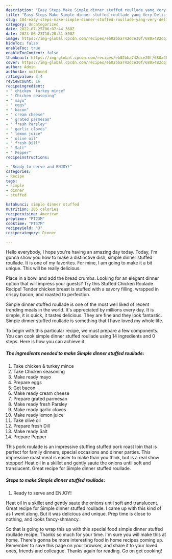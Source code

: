 ```yaml
---
description: "Easy Steps Make Simple dinner stuffed roullade yang Very Delicious"
title: "Easy Steps Make Simple dinner stuffed roullade yang Very Delicious"
slug: 184-easy-steps-make-simple-dinner-stuffed-roullade-yang-very-delicious
category: Uncategorized
date: 2022-07-25T06:07:44.368Z
date: 2023-06-23T10:20:31.500Z
image: https://img-global.cpcdn.com/recipes/eb02bba742dce30f/680x482cq70/simple-dinner-stuffed-roullade-recipe-main-photo.jpg
hideToc: false
enableToc: true
enableTocContent: false
thumbnail: https://img-global.cpcdn.com/recipes/eb02bba742dce30f/680x482cq70/simple-dinner-stuffed-roullade-recipe-main-photo.jpg
cover: https://img-global.cpcdn.com/recipes/eb02bba742dce30f/680x482cq70/simple-dinner-stuffed-roullade-recipe-main-photo.jpg
author: Admin
authorAv: notfound
ratingvalue: 3.4
reviewcount: 16
recipeingredient:
- " chicken  turkey mince"
- " Chicken seasoning"
- " mayo"
- " eggs"
- " bacon"
- " cream cheese"
- " grated parmesan"
- " fresh Parsley"
- " garlic cloves"
- " lemon juice"
- " olive oil"
- " fresh Dill"
- " Salt"
- " Pepper"
recipeinstructions:

- "Ready to serve and ENJOY!"
categories:
- Recipe
tags:
- simple
- dinner
- stuffed

katakunci: simple dinner stuffed 
nutrition: 285 calories
recipecuisine: American
preptime: "PT23M"
cooktime: "PT47M"
recipeyield: "3"
recipecategory: Dinner

---
```



Hello everybody, I hope you're having an amazing day today. Today, I'm gonna show you how to make a distinctive dish, simple dinner stuffed roullade. It is one of my favorites. For mine, I am going to make it a bit unique. This will be really delicious.

Place in a bowl and add the bread crumbs. Looking for an elegant dinner option that will impress your guests? Try this Stuffed Chicken Roulade Recipe! Tender chicken breast is stuffed with a savory filling, wrapped in crispy bacon, and roasted to perfection.

Simple dinner stuffed roullade is one of the most well liked of recent trending meals in the world. It's appreciated by millions every day. It is simple, it is quick, it tastes delicious. They are fine and they look fantastic. Simple dinner stuffed roullade is something that I have loved my whole life.


To begin with this particular recipe, we must prepare a few components. You can cook simple dinner stuffed roullade using 14 ingredients and 0 steps. Here is how you can achieve it.

<!--inarticleads1-->

##### The ingredients needed to make Simple dinner stuffed roullade:

1. Take  chicken &amp; turkey mince
1. Take  Chicken seasoning
1. Make ready  mayo
1. Prepare  eggs
1. Get  bacon
1. Make ready  cream cheese
1. Prepare  grated parmesan
1. Make ready  fresh Parsley
1. Make ready  garlic cloves
1. Make ready  lemon juice
1. Take  olive oil
1. Prepare  fresh Dill
1. Make ready  Salt
1. Prepare  Pepper


This pork roulade is an impressive stuffing stuffed pork roast loin that is perfect for family dinners, special occasions and dinner parties. This impressive roast meal is easier to make than you think, but is a real show stopper! Heat oil in a skillet and gently saute the onions until soft and translucent. Great recipe for Simple dinner stuffed roullade. 

<!--inarticleads2-->

##### Steps to make Simple dinner stuffed roullade:


1. Ready to serve and ENJOY!

Heat oil in a skillet and gently saute the onions until soft and translucent. Great recipe for Simple dinner stuffed roullade. I came up with this kind of as I went along. But it was delicious and unique. Prep time is close to nothing, and looks fancy-shmancy. 

So that is going to wrap this up with this special food simple dinner stuffed roullade recipe. Thanks so much for your time. I'm sure you will make this at home. There's gonna be more interesting food in home recipes coming up. Remember to save this page on your browser, and share it to your loved ones, friends and colleague. Thanks again for reading. Go on get cooking!
